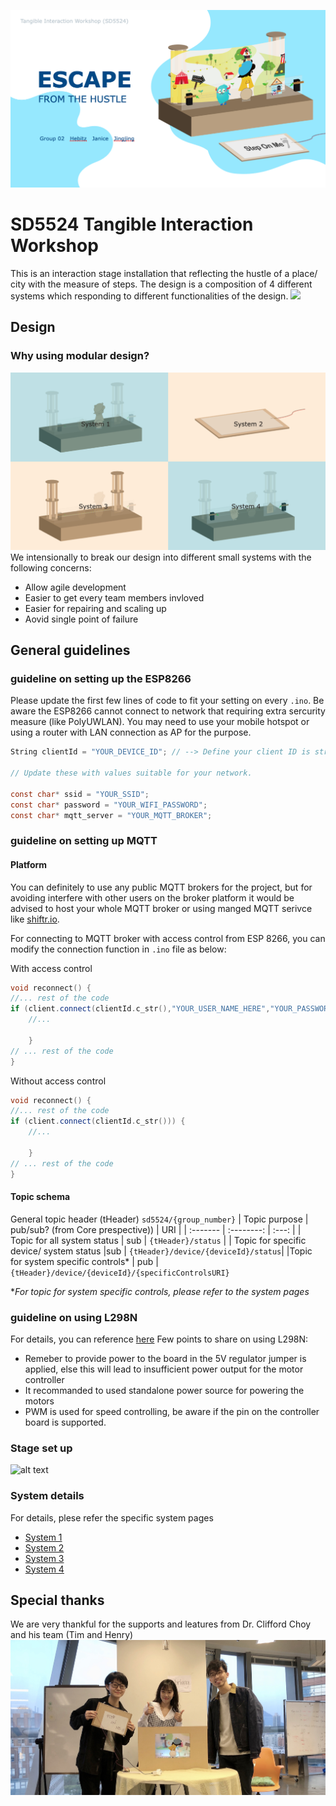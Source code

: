 ![](./resources/cover.png)
# SD5524 Tangible Interaction Workshop
This is an interaction stage installation that reflecting the hustle of a place/ city with the measure of steps. The design is a composition of 4 different systems which responding to different functionalities of the design.
![](./resources/collage1.jpeg)


## Design
### Why using modular design?
![](./resources/modular.png)
We intensionally to break our design into different small systems with the following concerns:
- Allow agile development
- Easier to get every team members invloved
- Easier for repairing and scaling up
- Aovid single point of failure

## General guidelines
### guideline on setting up the ESP8266
Please update the first few lines of code to fit your setting on every `.ino`.
Be aware the ESP8266 cannot connect to network that requiring extra sercurity measure (like PolyUWLAN). You may need to use your mobile hotspot or using a router with LAN connection as AP for the purpose.
```C
String clientId = "YOUR_DEVICE_ID"; // --> Define your client ID is string, be aware NOT to have duplicated ID

// Update these with values suitable for your network.

const char* ssid = "YOUR_SSID";
const char* password = "YOUR_WIFI_PASSWORD";
const char* mqtt_server = "YOUR_MQTT_BROKER";
```
### guideline on setting up MQTT
#### Platform
You can definitely to use any public MQTT brokers for the project, but for avoiding interfere with other users on the broker platform it would be advised to host your whole MQTT broker or using manged MQTT serivce like [shiftr.io](shiftr.io). 

For connecting to MQTT broker with access control from ESP 8266, you can modify the connection function in `.ino` file as below:

With access control
```C++
void reconnect() {
//... rest of the code
if (client.connect(clientId.c_str(),"YOUR_USER_NAME_HERE","YOUR_PASSWORD_HERE")) {
    //...

    }
// ... rest of the code
}
```

Without access control
```C++
void reconnect() {
//... rest of the code
if (client.connect(clientId.c_str())) {
    //...

    }
// ... rest of the code
}
```
#### Topic schema
General topic header (tHeader) `sd5524/{group_number}`
| Topic purpose | pub/sub? (from Core prespective)) | URI |
| :------- | :--------: | :---: |
|  Topic for all system status | sub | `{tHeader}/status` |
| Topic for specific device/ system status |sub | `{tHeader}/device/{deviceId}/status`|
|Topic for system specific controls* | pub | `{tHeader}/device/{deviceId}/{specificControlsURI}`

**For topic for system specific controls, please refer to the system pages*

### guideline on using L298N

For details, you can reference [here](https://howtomechatronics.com/tutorials/arduino/arduino-dc-motor-control-tutorial-l298n-pwm-h-bridge/)
Few points to share on using L298N:
- Remeber to provide power to the board in the 5V regulator jumper is applied, else this will lead to insufficient power output for the motor controller
- It recommanded to used standalone power source for powering the motors
- PWM is used for speed controlling, be aware if the pin on the controller board is supported.
### Stage set up
![alt text](./resources/laser-cut.jpg "Stage Laser cut schematic")
### System details
For details, plese refer the specific system pages
- [System 1](./system1_character/readme.md)
- [System 2](./system2_input/readme.md)
- [System 3](./system3_backdrop/readme.md)
- [System 4](./system4_supporting/readme.md)

## Special thanks
We are very thankful for the supports and leatures from Dr. Clifford Choy and his team (Tim and Henry)
![](./resources/team.jpg)
